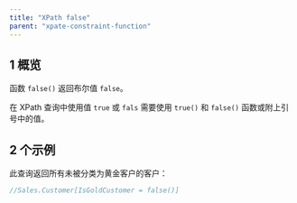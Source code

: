 ```yaml
---
title: "XPath false"
parent: "xpate-constraint-function"
---
```


## 1 概览

函数 `false()` 返回布尔值 `false`。

在 XPath 查询中使用值 `true` 或 `fals` 需要使用 `true()` 和 `false()` 函数或附上引号中的值。

## 2 个示例

此查询返回所有未被分类为黄金客户的客户：

```java
//Sales.Customer[IsGoldCustomer = false()]
```
